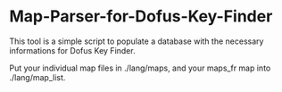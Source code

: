 # Map-Parser-for-Dofus-Key-Finder
This tool is a simple script to populate a database with the necessary informations for Dofus Key Finder.

Put your individual map files in ./lang/maps, and your maps_fr map into ./lang/map_list.
